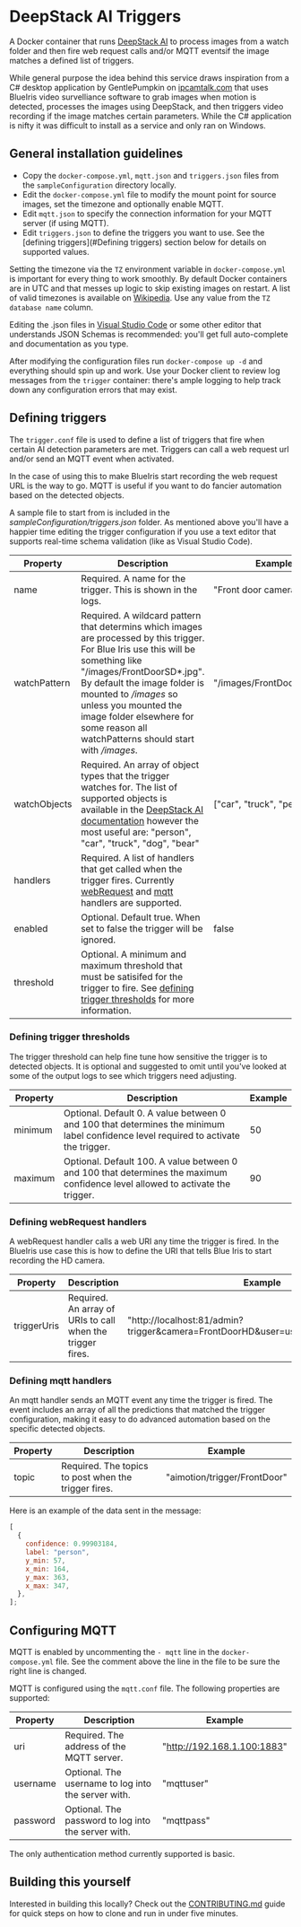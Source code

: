 # DeepStack AI Triggers

A Docker container that runs [DeepStack AI](https://deepstack.cc/) to process images from a watch
folder and then fire web request calls and/or MQTT eventsif the image matches a defined list of
triggers.

While general purpose the idea behind this service draws inspiration from a C# desktop application
by GentlePumpkin on [ipcamtalk.com](https://ipcamtalk.com/threads/tool-tutorial-free-ai-person-detection-for-blue-iris.37330/)
that uses BlueIris video survelliance software to grab images when motion is detected, processes
the images using DeepStack, and then triggers video recording if the image matches certain parameters.
While the C# application is nifty it was difficult to install as a service and only ran on Windows.

## General installation guidelines

- Copy the `docker-compose.yml`, `mqtt.json` and `triggers.json` files from the
  `sampleConfiguration` directory locally.
- Edit the `docker-compose.yml` file to modify the mount point for source images, set the timezone
  and optionally enable MQTT.
- Edit `mqtt.json` to specify the connection information for your MQTT server (if using MQTT).
- Edit `triggers.json` to define the triggers you want to use. See the [defining triggers](#Defining triggers)
  section below for details on supported values.

Setting the timezone via the `TZ` environment variable in `docker-compose.yml` is important for
every thing to work smoothly. By default Docker containers are in UTC and that messes up
logic to skip existing images on restart. A list of valid timezones is available on
[Wikipedia](https://en.wikipedia.org/wiki/List_of_tz_database_time_zones). Use any value
from the `TZ database name` column.

Editing the .json files in [Visual Studio Code](https://code.visualstudio.com/) or some other editor
that understands JSON Schemas is recommended: you'll get full auto-complete and documentation as
you type.

After modifying the configuration files run `docker-compose up -d` and everything should
spin up and work. Use your Docker client to review log messages from the `trigger`
container: there's ample logging to help track down any configuration errors that
may exist.

## Defining triggers

The `trigger.conf` file is used to define a list of triggers that fire when certain AI detection
parameters are met. Triggers can call a web request url and/or send an MQTT event when activated.

In the case of using this to make BlueIris start recording the web request URL is the way to go.
MQTT is useful if you want to do fancier automation based on the detected objects.

A sample file to start from is included in the _sampleConfiguration/triggers.json_ folder. As mentioned
above you'll have a happier time editing the trigger configuration if you use a text editor that supports
real-time schema validation (like as Visual Studio Code).

| Property     | Description                                                                                                                                                                                                                                                                                                                            | Example                     |
| ------------ | -------------------------------------------------------------------------------------------------------------------------------------------------------------------------------------------------------------------------------------------------------------------------------------------------------------------------------------- | --------------------------- |
| name         | Required. A name for the trigger. This is shown in the logs.                                                                                                                                                                                                                                                                           | "Front door camera"         |
| watchPattern | Required. A wildcard pattern that determins which images are processed by this trigger. For Blue Iris use this will be something like "/images/FrontDoorSD\*.jpg". By default the image folder is mounted to _/images_ so unless you mounted the image folder elsewhere for some reason all watchPatterns should start with _/images_. | "/images/FrontDoorSD\*.jpg" |
| watchObjects | Required. An array of object types that the trigger watches for. The list of supported objects is available in the [DeepStack AI documentation](https://nodejs.deepstack.cc/object-detection) however the most useful are: "person", "car", "truck", "dog", "bear"                                                                     | ["car", "truck", "person"]  |
| handlers     | Required. A list of handlers that get called when the trigger fires. Currently [webRequest](#defining_webrequest_handlers) and [mqtt](#defining_mqtt_handlers) handlers are supported.                                                                                                                                                 |
| enabled      | Optional. Default true. When set to false the trigger will be ignored.                                                                                                                                                                                                                                                                 | false                       |
| threshold    | Optional. A minimum and maximum threshold that must be satisifed for the trigger to fire. See [defining trigger thresholds](#defining_trigger_thresholds) for more information.                                                                                                                                                        |                             |

### Defining trigger thresholds

The trigger threshold can help fine tune how sensitive the trigger is to detected objects. It is
optional and suggested to omit until you've looked at some of the output logs to see which
triggers need adjusting.

| Property | Description                                                                                                                         | Example |
| -------- | ----------------------------------------------------------------------------------------------------------------------------------- | ------- |
| minimum  | Optional. Default 0. A value between 0 and 100 that determines the minimum label confidence level required to activate the trigger. | 50      |
| maximum  | Optional. Default 100. A value between 0 and 100 that determines the maximum confidence level allowed to activate the trigger.      | 90      |

### Defining webRequest handlers

A webRequest handler calls a web URI any time the trigger is fired. In the BlueIris use case this is how to define the URI that tells Blue Iris to start recording the HD camera.

| Property    | Description                                                | Example                                                                          |
| ----------- | ---------------------------------------------------------- | -------------------------------------------------------------------------------- |
| triggerUris | Required. An array of URIs to call when the trigger fires. | "http://localhost:81/admin?trigger&camera=FrontDoorHD&user=username&pw=password" |

### Defining mqtt handlers

An mqtt handler sends an MQTT event any time the trigger is fired. The event includes an array of all the predictions
that matched the trigger configuration, making it easy to do advanced automation based on the specific detected objects.

| Property | Description                                          | Example                      |
| -------- | ---------------------------------------------------- | ---------------------------- |
| topic    | Required. The topics to post when the trigger fires. | "aimotion/trigger/FrontDoor" |

Here is an example of the data sent in the message:

```javascript
[
  {
    confidence: 0.99903184,
    label: "person",
    y_min: 57,
    x_min: 164,
    y_max: 363,
    x_max: 347,
  },
];
```

## Configuring MQTT

MQTT is enabled by uncommenting the `- mqtt` line in the `docker-compose.yml` file. See the comment above
the line in the file to be sure the right line is changed.

MQTT is configured using the `mqtt.conf` file. The following properties are supported:

| Property | Description                                         | Example                     |
| -------- | --------------------------------------------------- | --------------------------- |
| uri      | Required. The address of the MQTT server.           | "http://192.168.1.100:1883" |
| username | Optional. The username to log into the server with. | "mqttuser"                  |
| password | Optional. The password to log into the server with. | "mqttpass"                  |

The only authentication method currently supported is basic.

## Building this yourself

Interested in building this locally? Check out the [CONTRIBUTING.md](CONTRIBUTING.md) guide
for quick steps on how to clone and run in under five minutes.
